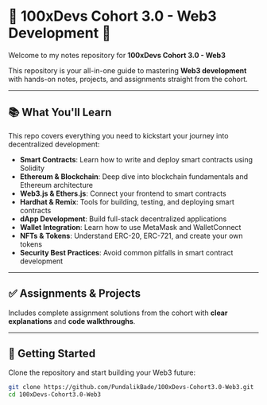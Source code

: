 # 🚀 100xDevs Cohort 3.0 - Web3 Development 🚀

Welcome to my notes repository for **100xDevs Cohort 3.0 - Web3**

This repository is your all-in-one guide to mastering **Web3 development** with hands-on notes, projects, and assignments straight from the cohort.

---

## 📚 What You'll Learn

This repo covers everything you need to kickstart your journey into decentralized development:

- **Smart Contracts**: Learn how to write and deploy smart contracts using Solidity  
- **Ethereum & Blockchain**: Deep dive into blockchain fundamentals and Ethereum architecture  
- **Web3.js & Ethers.js**: Connect your frontend to smart contracts  
- **Hardhat & Remix**: Tools for building, testing, and deploying smart contracts  
- **dApp Development**: Build full-stack decentralized applications  
- **Wallet Integration**: Learn how to use MetaMask and WalletConnect  
- **NFTs & Tokens**: Understand ERC-20, ERC-721, and create your own tokens  
- **Security Best Practices**: Avoid common pitfalls in smart contract development  

---

## ✅ Assignments & Projects

Includes complete assignment solutions from the cohort with **clear explanations** and **code walkthroughs**.

---

## 💫 Getting Started

Clone the repository and start building your Web3 future:

```bash
git clone https://github.com/PundalikBade/100xDevs-Cohort3.0-Web3.git
cd 100xDevs-Cohort3.0-Web3

